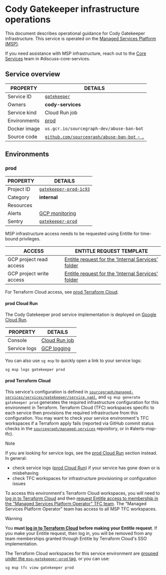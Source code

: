 # Cody Gatekeeper infrastructure operations

<!--
Generated documentation; DO NOT EDIT. Regenerate using this command: 'sg msp operations generate-handbook-pages'

Last updated: 2024-02-14 14:10:05.326226 +0000 UTC
Generated from: https://github.com/sourcegraph/managed-services/tree/f14ec3c2c276bd9935fccb46a9cd73a013a4bbfe
-->

This document describes operational guidance for Cody Gatekeeper infrastructure.
This service is operated on the [Managed Services Platform (MSP)](../teams/core-services/managed-services/platform.md).

If you need assistance with MSP infrastructure, reach out to the [Core Services](../teams/core-services/index.md) team in #discuss-core-services.

## Service overview

| PROPERTY     | DETAILS                                                                                                    |
| ------------ | ---------------------------------------------------------------------------------------------------------- |
| Service ID   | [`gatekeeper`](https://github.com/sourcegraph/managed-services/blob/main/services/gatekeeper/service.yaml) |
| Owners       | **cody-services**                                                                                          |
| Service kind | Cloud Run job                                                                                              |
| Environments | [prod](#prod)                                                                                              |
| Docker image | `us.gcr.io/sourcegraph-dev/abuse-ban-bot`                                                                  |
| Source code  | [`github.com/sourcegraph/abuse-ban-bot` - `.`](https://github.com/sourcegraph/abuse-ban-bot/tree/HEAD/.)   |

## Environments

### prod

| PROPERTY   | DETAILS                                                                                             |
| ---------- | --------------------------------------------------------------------------------------------------- |
| Project ID | [`gatekeeper-prod-1c93`](https://console.cloud.google.com/run/jobs?project=gatekeeper-prod-1c93)    |
| Category   | **internal**                                                                                        |
| Resources  |                                                                                                     |
| Alerts     | [GCP monitoring](https://console.cloud.google.com/monitoring/alerting?project=gatekeeper-prod-1c93) |
| Sentry     | [`gatekeeper-prod`](https://sourcegraph.sentry.io/projects/gatekeeper-prod/)                        |

MSP infrastructure access needs to be requested using Entitle for time-bound privileges.

| ACCESS                   | ENTITLE REQUEST TEMPLATE                                                                                                                                                                                                                                                                                                                               |
| ------------------------ | ------------------------------------------------------------------------------------------------------------------------------------------------------------------------------------------------------------------------------------------------------------------------------------------------------------------------------------------------------ |
| GCP project read access  | [Entitle request for the 'Internal Services' folder](https://app.entitle.io/request?data=eyJkdXJhdGlvbiI6IjEwODAwIiwianVzdGlmaWNhdGlvbiI6IkVOVEVSIEpVU1RJRklDQVRJT04gSEVSRSIsInJvbGVJZHMiOlt7ImlkIjoiNzg0M2MxYWYtYzU2MS00ZDMyLWE3ZTAtYjZkNjY0NDM4MzAzIiwidGhyb3VnaCI6Ijc4NDNjMWFmLWM1NjEtNGQzMi1hN2UwLWI2ZDY2NDQzODMwMyIsInR5cGUiOiJyb2xlIn1dfQ%3D%3D) |
| GCP project write access | [Entitle request for the 'Internal Services' folder](https://app.entitle.io/request?data=eyJkdXJhdGlvbiI6IjEwODAwIiwianVzdGlmaWNhdGlvbiI6IkVOVEVSIEpVU1RJRklDQVRJT04gSEVSRSIsInJvbGVJZHMiOlt7ImlkIjoiZTEyYTJkZDktYzY1ZC00YzM0LTlmNDgtMzYzNTNkZmY0MDkyIiwidGhyb3VnaCI6ImUxMmEyZGQ5LWM2NWQtNGMzNC05ZjQ4LTM2MzUzZGZmNDA5MiIsInR5cGUiOiJyb2xlIn1dfQ%3D%3D) |

For Terraform Cloud access, see [prod Terraform Cloud](#prod-terraform-cloud).

#### prod Cloud Run

The Cody Gatekeeper prod service implementation is deployed on [Google Cloud Run](https://cloud.google.com/run).

| PROPERTY     | DETAILS                                                                                                                                                                                                                                                                                                                      |
| ------------ | ---------------------------------------------------------------------------------------------------------------------------------------------------------------------------------------------------------------------------------------------------------------------------------------------------------------------------- |
| Console      | [Cloud Run job](https://console.cloud.google.com/run/jobs?project=gatekeeper-prod-1c93)                                                                                                                                                                                                                                      |
| Service logs | [GCP logging](https://console.cloud.google.com/logs/query;query=resource.type%20%3D%20%22cloud_run_job%22;summaryFields=labels%252F%2522run.googleapis.com%252Fexecution_name%2522,jsonPayload%252FInstrumentationScope,jsonPayload%252FBody,jsonPayload%252FAttributes%252Ferror:false:32:end?project=gatekeeper-prod-1c93) |

You can also use `sg msp` to quickly open a link to your service logs:

```bash
sg msp logs gatekeeper prod
```

#### prod Terraform Cloud

This service's configuration is defined in [`sourcegraph/managed-services/services/gatekeeper/service.yaml`](https://github.com/sourcegraph/managed-services/blob/main/services/gatekeeper/service.yaml), and `sg msp generate gatekeeper prod` generates the required infrastructure configuration for this environment in Terraform.
Terraform Cloud (TFC) workspaces specific to each service then provisions the required infrastructure from this configuration.
You may want to check your service environment's TFC workspaces if a Terraform apply fails (reported via GitHub commit status checks in the [`sourcegraph/managed-services`](https://github.com/sourcegraph/managed-services) repository, or in #alerts-msp-tfc).

> [!NOTE]
> If you are looking for service logs, see the [prod Cloud Run](#prod-cloud-run) section instead. In general:
>
> - check service logs ([prod Cloud Run](#prod-cloud-run)) if your service has gone down or is misbehaving
> - check TFC workspaces for infrastructure provisioning or configuration issues

To access this environment's Terraform Cloud workspaces, you will need to [log in to Terraform Cloud](https://app.terraform.io/app/sourcegraph) and then [request Entitle access to membership in the "Managed Services Platform Operator" TFC team](https://app.entitle.io/request?data=eyJkdXJhdGlvbiI6IjM2MDAiLCJqdXN0aWZpY2F0aW9uIjoiSlVTVElGSUNBVElPTiBIRVJFIiwicm9sZUlkcyI6W3siaWQiOiJiMzg3MzJjYy04OTUyLTQ2Y2QtYmIxZS1lZjI2ODUwNzIyNmIiLCJ0aHJvdWdoIjoiYjM4NzMyY2MtODk1Mi00NmNkLWJiMWUtZWYyNjg1MDcyMjZiIiwidHlwZSI6InJvbGUifV19).
The "Managed Services Platform Operator" team has access to all MSP TFC workspaces.

> [!WARNING]
> You **must [log in to Terraform Cloud](https://app.terraform.io/app/sourcegraph) before making your Entitle request**.
> If you make your Entitle request, then log in, you will be removed from any team memberships granted through Entitle by Terraform Cloud's SSO implementation.

The Terraform Cloud workspaces for this service environment are [grouped under the `msp-gatekeeper-prod` tag](https://app.terraform.io/app/sourcegraph/workspaces?tag=msp-gatekeeper-prod), or you can use:

```bash
sg msp tfc view gatekeeper prod
```
